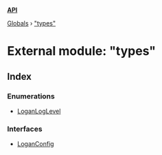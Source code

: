 **[API](../README.md)**

[Globals](../README.md) › [&quot;types&quot;](_types_.md)

# External module: "types"

## Index

### Enumerations

* [LoganLogLevel](../enums/_types_.loganloglevel.md)

### Interfaces

* [LoganConfig](../interfaces/_types_.loganconfig.md)